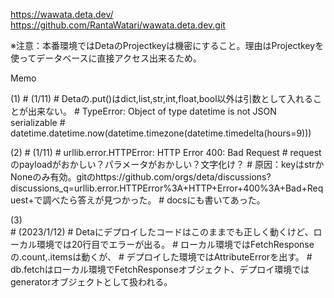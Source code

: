 https://wawata.deta.dev/
https://github.com/RantaWatari/wawata.deta.dev.git

※注意：本番環境ではDetaのProjectkeyは機密にすること。理由はProjectkeyを使ってデータベースに直接アクセス出来るため。

Memo

(1)
    # (1/11)
    # Detaの.put()はdict,list,str,int,float,bool以外は引数として入れることが出来ない。
    # TypeError: Object of type datetime is not JSON serializable
    # datetime.datetime.now(datetime.timezone(datetime.timedelta(hours=9))) 

(2)
    # (1/11)
    # urllib.error.HTTPError: HTTP Error 400: Bad Request
    # requestのpayloadがおかしい？パラメータがおかしい？文字化け？
    # 原因：keyはstrかNoneのみ有効。gitのhttps://github.com/orgs/deta/discussions?discussions_q=urllib.error.HTTPError%3A+HTTP+Error+400%3A+Bad+Request+で調べたら答えが見つかった。
    # docsにも書いてあった。

(3)    
    # (2023/1/12)
    # Detaにデプロイしたコードはこのままでも正しく動くけど、ローカル環境では20行目でエラーが出る。
    # ローカル環境ではFetchResponseの.count,.itemsは動くが、
    # デプロイした環境ではAttributeErrorを出す。
    # db.fetchはローカル環境でFetchResponseオブジェクト、デプロイ環境ではgeneratorオブジェクトとして扱われる。
    
 